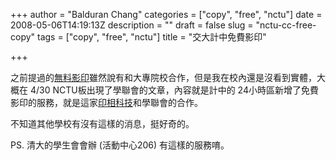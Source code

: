 +++
author = "Balduran Chang"
categories = ["copy", "free", "nctu"]
date = 2008-05-06T14:19:13Z
description = ""
draft = false
slug = "nctu-cc-free-copy"
tags = ["copy", "free", "nctu"]
title = "交大計中免費影印"

+++


之前提過的[無料影印](http://www.cs.nctu.edu.tw/~changcc/wordpress/2008/04/09/free_copy/)雖然說有和大專院校合作，但是我在校內還是沒看到實體，大概在 4/30 NCTU板出現了學聯會的文章，內容就是計中的 24小時區新增了免費影印的服務，就是這家[印相科技](http://www.104info.com.tw/comp/28713346000.htm#01)和學聯會的合作。

不知道其他學校有沒有這樣的消息，挺好奇的。

PS. 清大的學生會會辦 (活動中心206) 有這樣的服務唷。

